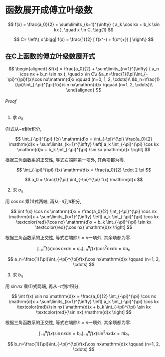 # 函数展开成傅立叶级数

$$
f(x) = \frac{a_0}{2} + \sum\limits_{k=1}^{\infty} ( a_k \cos kx + b_k \sin kx ), \quad x \in C, \tag{1}
$$

$$
C= \left\{ x \bigg| f(x) = \frac{1}{2} [ f(x^-) + f(x^{+}) ] \right\}
$$

## 在C上函数的傅立叶级数展开式

$$
\begin{aligned}
	&f(x) = \frac{a_0}{2} + \sum\limits_{n=1}^{\infty} ( a_n \cos nx + b_n \sin nx ), \quad x \in C\\
	&a_n=\frac{1}{\pi}\int_{-\pi}^{\pi}f(x)\cos nx\mathrm{d}x \qquad (n=0, 1, 2, \cdots)\\
	&b_n=\frac{1}{\pi}\int_{-\pi}^{\pi}f(x)\sin nx\mathrm{d}x \qquad (n=1, 2, \cdots)\\
\end{aligned}
$$

###### Proof

1. 求 $a_0$

(1)式从$-\pi$到$\pi$积分,

$$
\int_{-\pi}^{\pi} f(x) \mathrm{d}x =
\int_{-\pi}^{\pi} \frac{a_0}{2} \mathrm{d}x +
\sum\limits_{k=1}^{\infty}
\left[
	a_k \int_{-\pi}^{\pi} \cos kx  \mathrm{d}x +
	b_k \int_{-\pi}^{\pi} \sin kx \mathrm{d}x
\right]
$$

根据三角函数系的正交性, 等式右端除第一项外, 其余项都为零.

$$
\int_{-\pi}^{\pi} f(x) \mathrm{d}x = \frac{a_0}{2} \cdot 2 \pi
$$

$$
a_0 = \frac{1}{\pi} \int_{-\pi}^{\pi} f(x) \mathrm{d}x
$$

2. 求 $a_n$

用 $\cos nx$ 乘(1)式两端, 再从$-\pi$到$\pi$积分,

$$
\int f(x) \cos nx \mathrm{d}x =
\frac{a_0}{2} \int_{-\pi}^{\pi} \cos nx \mathrm{d}x +
\sum\limits_{k=1}^{\infty}
\left[
	a_k \int_{-\pi}^{\pi} \cos kx \textcolor{red}{\cos nx} \mathrm{d}x +
	b_k \int_{-\pi}^{\pi} \sin kx \textcolor{red}{\cos nx} \mathrm{d}x
\right]
$$

根据三角函数系的正交性, 等式右端除$k=n$一项外, 其余项都为零.

$$
\int_{-\pi}^{\pi} f(x) \cos nx \mathrm{d}x =
a_n \int_{-\pi}^{\pi} f(x) \cos^2 nx \mathrm{d}x =
\pi a_n
$$

$$
a_n=\frac{1}{\pi}\int_{-\pi}^{\pi}f(x)\cos nx\mathrm{d}x \qquad (n=1, 2, \cdots)
$$

3. 求 $b_n$

用 $\sin nx$ 乘(1)式两端, 再从$-\pi$到$\pi$积分,

$$
\int f(x) \sin nx \mathrm{d}x =
\frac{a_0}{2} \int_{-\pi}^{\pi} \cos nx \mathrm{d}x +
\sum\limits_{k=1}^{\infty}
\left[
	a_k \int_{-\pi}^{\pi} \cos kx \textcolor{red}{\sin nx} \mathrm{d}x +
	b_k \int_{-\pi}^{\pi} \sin kx \textcolor{red}{\sin nx} \mathrm{d}x
\right]
$$

根据三角函数系的正交性, 等式右端除$k=n$一项外, 其余项都为零.

$$
\int_{-\pi}^{\pi} f(x) \sin nx \mathrm{d}x =
b_n \int_{-\pi}^{\pi} f(x) \sin^2 nx \mathrm{d}x =
\pi b_n
$$

$$
b_n=\frac{1}{\pi}\int_{-\pi}^{\pi}f(x)\cos nx\mathrm{d}x \qquad (n=1, 2, \cdots)
$$
